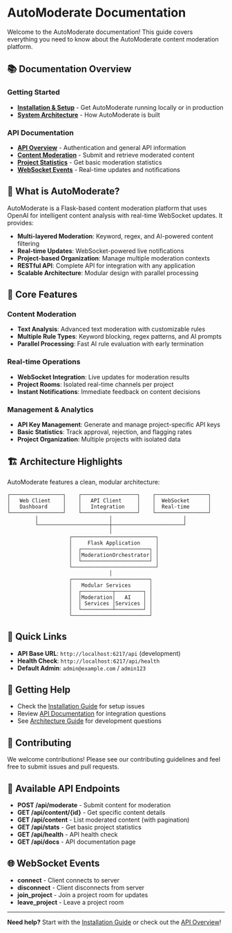 # AutoModerate Documentation

Welcome to the AutoModerate documentation! This guide covers everything you need to know about the AutoModerate content moderation platform.

## 📚 Documentation Overview

### Getting Started
- [**Installation & Setup**](guides/installation.md) - Get AutoModerate running locally or in production
- [**System Architecture**](guides/architecture.md) - How AutoModerate is built

### API Documentation
- [**API Overview**](api/overview.md) - Authentication and general API information
- [**Content Moderation**](api/moderation.md) - Submit and retrieve moderated content
- [**Project Statistics**](api/statistics.md) - Get basic moderation statistics
- [**WebSocket Events**](api/websockets.md) - Real-time updates and notifications

## 🚀 What is AutoModerate?

AutoModerate is a Flask-based content moderation platform that uses OpenAI for intelligent content analysis with real-time WebSocket updates. It provides:

- **Multi-layered Moderation**: Keyword, regex, and AI-powered content filtering
- **Real-time Updates**: WebSocket-powered live notifications
- **Project-based Organization**: Manage multiple moderation contexts
- **RESTful API**: Complete API for integration with any application
- **Scalable Architecture**: Modular design with parallel processing

## 🔧 Core Features

### Content Moderation
- **Text Analysis**: Advanced text moderation with customizable rules
- **Multiple Rule Types**: Keyword blocking, regex patterns, and AI prompts
- **Parallel Processing**: Fast AI rule evaluation with early termination

### Real-time Operations
- **WebSocket Integration**: Live updates for moderation results
- **Project Rooms**: Isolated real-time channels per project
- **Instant Notifications**: Immediate feedback on content decisions

### Management & Analytics
- **API Key Management**: Generate and manage project-specific API keys
- **Basic Statistics**: Track approval, rejection, and flagging rates
- **Project Organization**: Multiple projects with isolated data

## 🏗 Architecture Highlights

AutoModerate features a clean, modular architecture:

```
┌─────────────────┐    ┌──────────────────┐    ┌─────────────────┐
│   Web Client    │    │   API Client     │    │  WebSocket      │
│   Dashboard     │    │   Integration    │    │  Real-time      │
└─────────────────┘    └──────────────────┘    └─────────────────┘
         │                       │                       │
         └───────────────────────┼───────────────────────┘
                                 │
                    ┌───────────────────────────┐
                    │     Flask Application     │
                    │  ┌──────────────────────┐ │
                    │  │ModerationOrchestrator│ │
                    │  └──────────────────────┘ │
                    └───────────────────────────┘
                                 │
                    ┌─────────────────────────┐
                    │   Modular Services      │
                    │  ┌──────────┬─────────┐ │
                    │  │Moderation│   AI    │ │
                    │  │ Services │Services │ │
                    │  └──────────┴─────────┘ │
                    └─────────────────────────┘
```

## 🔗 Quick Links

- **API Base URL**: `http://localhost:6217/api` (development)
- **Health Check**: `http://localhost:6217/api/health`
- **Default Admin**: `admin@example.com` / `admin123`

## 📖 Getting Help

- Check the [Installation Guide](guides/installation.md) for setup issues
- Review [API Documentation](api/overview.md) for integration questions
- See [Architecture Guide](guides/architecture.md) for development questions

## 🤝 Contributing

We welcome contributions! Please see our contributing guidelines and feel free to submit issues and pull requests.

## 📝 Available API Endpoints

- **POST /api/moderate** - Submit content for moderation
- **GET /api/content/{id}** - Get specific content details
- **GET /api/content** - List moderated content (with pagination)
- **GET /api/stats** - Get basic project statistics
- **GET /api/health** - API health check
- **GET /api/docs** - API documentation page

## 🌐 WebSocket Events

- **connect** - Client connects to server
- **disconnect** - Client disconnects from server
- **join_project** - Join a project room for updates
- **leave_project** - Leave a project room

---

**Need help?** Start with the [Installation Guide](guides/installation.md) or check out the [API Overview](api/overview.md)!